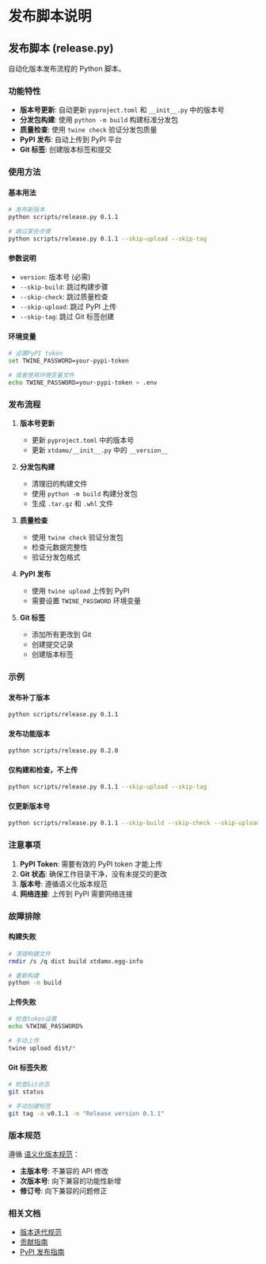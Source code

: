 # 发布脚本说明

## 发布脚本 (release.py)

自动化版本发布流程的 Python 脚本。

### 功能特性

-   **版本号更新**: 自动更新 `pyproject.toml` 和 `__init__.py` 中的版本号
-   **分发包构建**: 使用 `python -m build` 构建标准分发包
-   **质量检查**: 使用 `twine check` 验证分发包质量
-   **PyPI 发布**: 自动上传到 PyPI 平台
-   **Git 标签**: 创建版本标签和提交

### 使用方法

#### 基本用法

```bash
# 发布新版本
python scripts/release.py 0.1.1

# 跳过某些步骤
python scripts/release.py 0.1.1 --skip-upload --skip-tag
```

#### 参数说明

-   `version`: 版本号 (必需)
-   `--skip-build`: 跳过构建步骤
-   `--skip-check`: 跳过质量检查
-   `--skip-upload`: 跳过 PyPI 上传
-   `--skip-tag`: 跳过 Git 标签创建

#### 环境变量

```bash
# 设置PyPI token
set TWINE_PASSWORD=your-pypi-token

# 或者使用环境变量文件
echo TWINE_PASSWORD=your-pypi-token > .env
```

### 发布流程

1. **版本号更新**

    - 更新 `pyproject.toml` 中的版本号
    - 更新 `xtdamo/__init__.py` 中的 `__version__`

2. **分发包构建**

    - 清理旧的构建文件
    - 使用 `python -m build` 构建分发包
    - 生成 `.tar.gz` 和 `.whl` 文件

3. **质量检查**

    - 使用 `twine check` 验证分发包
    - 检查元数据完整性
    - 验证分发包格式

4. **PyPI 发布**

    - 使用 `twine upload` 上传到 PyPI
    - 需要设置 `TWINE_PASSWORD` 环境变量

5. **Git 标签**
    - 添加所有更改到 Git
    - 创建提交记录
    - 创建版本标签

### 示例

#### 发布补丁版本

```bash
python scripts/release.py 0.1.1
```

#### 发布功能版本

```bash
python scripts/release.py 0.2.0
```

#### 仅构建和检查，不上传

```bash
python scripts/release.py 0.1.1 --skip-upload --skip-tag
```

#### 仅更新版本号

```bash
python scripts/release.py 0.1.1 --skip-build --skip-check --skip-upload --skip-tag
```

### 注意事项

1. **PyPI Token**: 需要有效的 PyPI token 才能上传
2. **Git 状态**: 确保工作目录干净，没有未提交的更改
3. **版本号**: 遵循语义化版本规范
4. **网络连接**: 上传到 PyPI 需要网络连接

### 故障排除

#### 构建失败

```bash
# 清理构建文件
rmdir /s /q dist build xtdamo.egg-info

# 重新构建
python -m build
```

#### 上传失败

```bash
# 检查token设置
echo %TWINE_PASSWORD%

# 手动上传
twine upload dist/*
```

#### Git 标签失败

```bash
# 检查Git状态
git status

# 手动创建标签
git tag -a v0.1.1 -m "Release version 0.1.1"
```

### 版本规范

遵循 [语义化版本规范](https://semver.org/lang/zh-CN/)：

-   **主版本号**: 不兼容的 API 修改
-   **次版本号**: 向下兼容的功能性新增
-   **修订号**: 向下兼容的问题修正

### 相关文档

-   [版本迭代规范](../docs/versioning.md)
-   [贡献指南](../CONTRIBUTING.md)
-   [PyPI 发布指南](https://packaging.python.org/tutorials/packaging-projects/)
